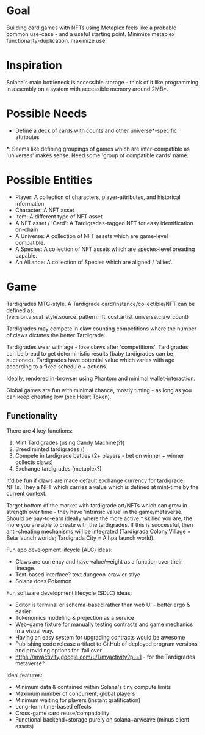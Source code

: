 # Goal
Building card games with NFTs using Metaplex feels like a probable common use-case - and a useful starting point. Minimize metaplex functionality-duplication, maximize use.

# Inspiration
Solana's main bottleneck is accessible storage - think of it like programming in assembly
on a system with accessible memory around 2MB*.


# Possible Needs
* Define a deck of cards with counts and other universe*-specific attributes

*: Seems like defining groupings of games which are inter-compatible as 'universes'
makes sense. Need some 'group of compatible cards' name.

# Possible Entities
* Player: A collection of characters, player-attributes, and historical information
* Character: A NFT asset
* Item: A different type of NFT asset
* A NFT asset / 'Card': A Tardigrades-tagged NFT for easy identification on-chain
* A Universe: A collection of NFT assets which are game-level compatible.
* A Species: A collection of NFT assets which are species-level breading capable.
* An Alliance: A collection of Species which are aligned / 'allies'.

# Game
Tardigrades MTG-style. 
A Tardigrade card/instance/collectible/NFT can be defined as:
(version.visual_style.source_pattern.nft_cost.artist_universe.claw_count)

Tardigrades may compete in claw counting competitions where the number of claws dictates
the better Tardigrade.

Tardigrades wear with age - lose claws after 'competitions'. Tardigrades can be bread
to get deterministic results (baby tardigrades can be auctioned). Tardigrades have
potential value which varies with age according to a fixed schedule + actions.

Ideally, rendered in-browser using Phantom and minimal wallet-interaction.

Global games are fun with minimal chance, mostly timing - as long as you can keep
cheating low (see Heart Token).

## Functionality
There are 4 key functions:
1) Mint Tardigrades (using Candy Machine(?))
2) Breed minted tardigrades ()
3) Compete in tardigrade battles (2+ players - bet on winner + winner collects claws)
4) Exchange tardigrades (metaplex?)

It'd be fun if claws are made default exchange currency for tardigrade NFTs. They a
NFT which carries a value which is defined at mint-time by the current context.

Target bottom of the market with tardigrade art/NFTs which can grow in strength over
time - they have 'intrinsic value' in the game/metaverse. Should be pay-to-earn
ideally where the more active * skilled you are, the more you are able to create with
the tardigrades. If this is successful, then anti-cheating mechanisms will be
integrated (Tardigrada Colony,Village = Beta launch worlds; Tardigrada City = Alhpa launch world).

Fun app development lifcycle (ALC) ideas:
* Claws are currency and have value/weight as a function cver their lineage.
* Text-based interface? text dungeon-crawler stlye
* Solana does Pokemon

Fun software development lifecycle (SDLC) ideas:
* Editor is terminal or schema-based rather than web UI - better ergo & easier
* Tokenomics modeling & projection as a service
* Web-game fixture for manually testing contracts and game mechanics in a visual way.
* Having an easy system for upgrading contracts would be awesome
* Publishing code release artifact to GitHub of deployed program versions and providing
    options for 'fail over' 
* https://myactivity.google.com/u/1/myactivity?pli=1 - for the Tardigrades metaverse?

Ideal features:
* Minimum data & contained within Solana's tiny compute limits
* Maximum number of concurrent, global players
* Minimum waiting for players (instant gratification)
* Long-term time-based effects
* Cross-game card reuse/compatibility
* Functional backend+storage purely on solana+arweave (minus client assets)
